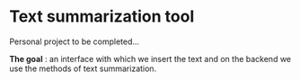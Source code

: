 # Text summarization tool

Personal project to be completed...

**The goal** : an interface with which we insert the text and on the backend we use the methods of text summarization.
